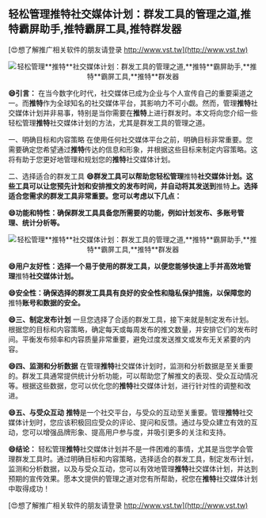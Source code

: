 ## **轻松管理**推特**社交媒体计划：群发工具的管理之道,**推特**霸屏助手,**推特**霸屏工具,**推特**群发器**

[😍想了解推广相关软件的朋友请登录 http://www.vst.tw](http://www.vst.tw)

 <center><img src="https://vst.tw/MP4/tuiguang/png/7.png" alt="轻松管理**推特**社交媒体计划：群发工具的管理之道,**推特**霸屏助手,**推特**霸屏工具,**推特**群发器"></center>

**😄引言：**
在当今数字化时代，社交媒体已成为企业与个人宣传自己的重要渠道之一。而**推特**作为全球知名的社交媒体平台，其影响力不可小觑。然而，管理**推特**社交媒体计划并非易事，特别是当你需要在**推特**上进行群发时。本文将向您介绍一些轻松管理**推特**社交媒体计划的方法，尤其是群发工具的管理之道。

一、明确目标和内容策略
在使用任何社交媒体平台之前，明确目标非常重要。您需要确定您希望通过**推特**传达的信息和形象，并根据这些目标来制定内容策略。这将有助于您更好地管理和规划您的**推特**社交媒体计划。

二、选择适合的群发工具
**😄群发工具可以帮助您轻松管理**推特**社交媒体计划。这些工具可以让您预先计划和安排推文的发布时间，并自动将其发送到**推特**上。选择适合您需求的群发工具非常重要。您可以考虑以下几点：**

**😄功能和特性：确保群发工具具备您所需要的功能，例如计划发布、多账号管理、统计分析等。**

 <center><img src="https://vst.tw/MP4/tuiguang/png/0.png" alt="轻松管理**推特**社交媒体计划：群发工具的管理之道,**推特**霸屏助手,**推特**霸屏工具,**推特**群发器"></center>

**😄用户友好性：选择一个易于使用的群发工具，以便您能够快速上手并高效地管理**推特**社交媒体计划。**

**😄安全性：确保选择的群发工具具有良好的安全性和隐私保护措施，以保障您的**推特**账号和数据的安全。**

**😄三、制定发布计划**
一旦您选择了合适的群发工具，接下来就是制定发布计划。根据您的目标和内容策略，确定每天或每周发布的推文数量，并安排它们的发布时间。平衡发布频率和内容质量非常重要，避免过度发送推文或发布无关紧要的内容。

**😄四、监测和分析数据**
在管理**推特**社交媒体计划时，监测和分析数据是至关重要的。群发工具通常提供统计分析功能，可以帮助您了解推文的表现、受众互动情况等。根据这些数据，您可以优化您的**推特**社交媒体计划，进行针对性的调整和改进。

**😄五、与受众互动**
**推特**是一个社交平台，与受众的互动至关重要。管理**推特**社交媒体计划时，您应该积极回应受众的评论、提问和反馈。通过与受众建立有效的互动，您可以增强品牌形象、提高用户参与度，并吸引更多的关注和支持。

**😄结论：**
轻松管理**推特**社交媒体计划并不是一件困难的事情，尤其是当您学会管理群发工具时。通过明确目标和内容策略，选择适合的群发工具，制定发布计划，监测和分析数据，以及与受众互动，您可以有效地管理**推特**社交媒体计划，并达到预期的宣传效果。愿本文提供的管理之道对您有所帮助，祝您在**推特**社交媒体计划中取得成功！

[😍想了解推广相关软件的朋友请登录 http://www.vst.tw](http://www.vst.tw)



